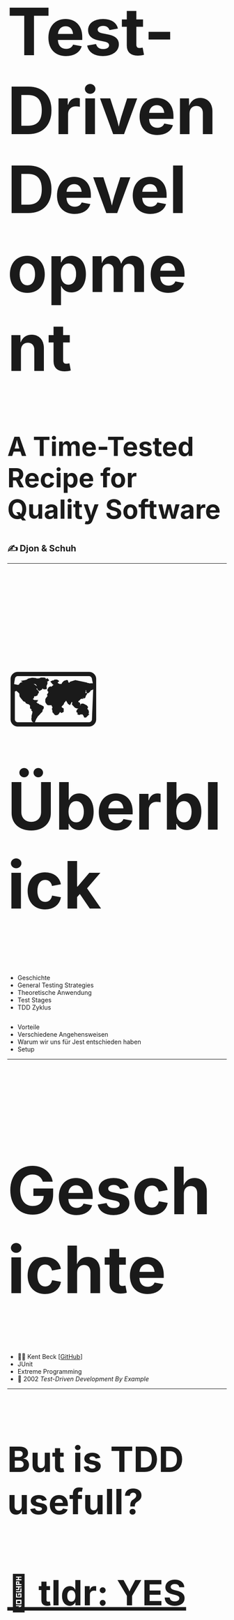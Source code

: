 <h1 style="font-size: 150px;">Test-Driven Development</h1>
<h1 style="font-size: 60px;">A Time-Tested Recipe for Quality Software</h1>
<h1 style="font-size: 20px; ">✍️ Djon & Schuh</h1>

---

<h1 style="font-size: 150px;">🗺️ Überblick</h1>

</section>

</section>

<section style="display: flex !important; justify-content: flex-start;" data-markdown>

- Geschichte
- General Testing Strategies
- Theoretische Anwendung
- Test Stages
- TDD Zyklus
</section>

<section data-markdown>

- Vorteile
- Verschiedene Angehensweisen
- Warum wir uns für Jest entschieden haben
- Setup
</section>



---

<h1 style="font-size: 150px;">Geschichte</h1>

- 👨‍🔬 Kent Beck [[GitHub](https://github.com/KentBeck)]
- JUnit
- Extreme Programming
- 📖 2002 _Test-Driven Development By Example_

---

<h1 style="font-size: 80px;">But is TDD usefull?</h1>




<section>
</section>


<section>
<h1 style="font-size: 80px;"><a href="https://www.researchgate.net/publication/256848134_Effects_of_Test-Driven_Development_A_Comparative_Analysis_of_Empirical_Studies">🧾 tldr: YES</a> </h1>
</section>


---

<section><h1 style="font-size: 100px;">3 Schritte des TDD</h1></section>

<section>
<h1 style="font-size: 90px;">The
<span style="color: red">
RED TEST
</span>Stage</h1>

- Implementierung eines fehlschlagenden Tests

<img width="75%" src="./assets/failingtest.png" alt="drawing"/>
</section>

<section>
<h1 style="font-size: 90px;">The
<span style="color: green">
GREEN TEST
</span>Stage</h1>

- So wenig Code wie möglich schreiben

<img width="75%" src="./assets/passtest.png" alt="drawing"/>
</section>

<section>
<h1 style="font-size: 90px;">The REFACTORING Stage</h1>

- Refactoring des neuen Codes
- _Clean up behind yourself!_
<img width="75%" src="./assets/stormfire.gif" alt="drawing"/>
</section>

---

<img width="75%" src="./assets/TDD_diagram.png" alt="drawing"/>

---

<h1 style="font-size: 100px;">The pleasant side effects of TDD</h1>

_**TDD is a code design technique, not a testing technique. The resulting tests are, in fact, “only a pleasant side effect.”**_

---

<h1 style="font-size: 100px;">Die Vorteile von TDD</h1>

</section>
<section>
</section>

<section>
✅ Gewährleistung der Integrität
</section>
<section>
✅ Steigerung der Produktivität durch klare Zielsetzung
</section>
<section>
✅ Kann als Vertragsbasis mit Endkunden dienen
</section>

---

<h1 style="font-size: 100px;">The Different Styles Of TDD</h1>

1. “Classicist,” “Chicago style,” or “**Inside-out**“
2. “Mockist,” “London style,” or “**Outside-in**”

---

<img width="100%" src="./assets/jestClown.jpg" alt="drawing"/>

---

<section>
<h2>Warum wir uns für</h2>
<img width="35%" src="./assets/jestLogo.png" alt="drawing"/>
<h2>entschieden haben</h2>
</section>

<section> 
<h2>🌬️ a breeze to set up 🌬️</h2>

- sehr einfach aufzusetzen
- wird in create-react-app mitgeliefert

</section>


<section data-markdown>

## 🔥 blazingly fast 🔥

  </section>

<section data-markdown>

### comes with batteries included

  </section>



<section data-markdown>

### TypeScript support

  </section>



<section data-markdown>

### Jest has got you covered
Jest has built-in coverage reports. 

  </section>



---

## Coding Example

<a href="www.google.com">GithubLink to code along</a>

---